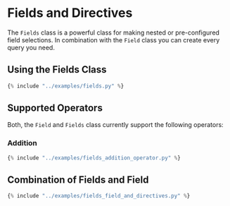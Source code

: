 # Fields and Directives

The `Fields` class is a powerful class for making nested or pre-configured field selections. In combination with
the `Field` class you can create every query you need.

## Using the Fields Class

```python 
{% include "../examples/fields.py" %}
```

## Supported Operators

Both, the `Field` and `Fields` class currently support the following operators:

### Addition

```python 
{% include "../examples/fields_addition_operator.py" %}
```

## Combination of Fields and Field

```python 
{% include "../examples/fields_field_and_directives.py" %}
```